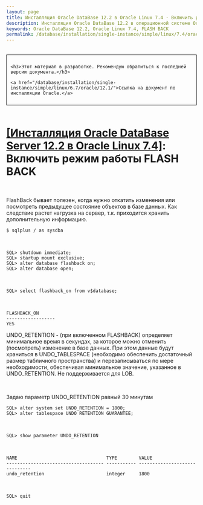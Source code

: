 ```yaml
---
layout: page
title: Инсталляция Oracle DataBase 12.2 в Oracle Linux 7.4 - Включить режим работы FLASH BACK
description: Инсталляция Oracle DataBase 12.2 в операционной системе Oracle Linux 7.4 - Включить режим работы FLASH BACK
keywords: Oracle DataBase 12.2, Oracle Linux 7.4, FLASH BACK
permalink: /database/installation/single-instance/simple/linux/7.4/oracle/12.2/enable-flashback-mod/
---
```


<br/>

<div style="padding:10px; border:thin solid black;">

    <h3>Этот материал в разработке. Рекомендую обратиться к последней версии документа.</h3>

    <a href="/database/installation/single-instance/simple/linux/6.7/oracle/12.1/">Ссылка на документ по инсталляции Oracle.</a>

</div>

<br/>

# <a href="/database/installation/single-instance/simple/linux/7.4/oracle/12.2/">[Инсталляция Oracle DataBase Server 12.2 в Oracle Linux 7.4]</a>: Включить режим работы FLASH BACK

<br/>

FlashBack бывает полезен, когда нужно откатить изменения или посмотреть предыдущее состояние объектов в базе данных.
Как следствие растет нагрузка на сервер, т.к. приходится хранить дополнительную информацию.

    $ sqlplus / as sysdba

<br/>

    SQL> shutdown immediate;
    SQL> startup mount exclusive;
    SQL> alter database flashback on;
    SQL> alter database open;

<br/>

    SQL> select flashback_on from v$database;

<br/>

    FLASHBACK_ON
    ------------------
    YES

UNDO_RETENTION - (при включенном FLASHBACK) определяет минимальное время в секундах, за которое можно отменить (посмотреть) изменение в базе данных. При этом данные будут храниться в UNDO_TABLESPACE (необходимо обеспечить достаточный размер табличного пространства) и перезаписываться по мере необходимости, обеспечивая минимальное значение, указанное в UNDO_RETENTION. Не поддерживается для LOB.

<br/>

Задаю параметр UNDO_RETENTION равный 30 минутам

    SQL> alter system set UNDO_RETENTION = 1800;
    SQL> alter tablespace UNDO RETENTION GUARANTEE;

<br/>

    SQL> show parameter UNDO_RETENTION

<br/>

    NAME                                 TYPE        VALUE
    ------------------------------------ ----------- ------------------------------
    undo_retention                       integer     1800

<br/>

    SQL> quit
